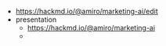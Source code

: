 - https://hackmd.io/@amiro/marketing-ai/edit
- presentation
	- https://hackmd.io/@amiro/marketing-ai
	-